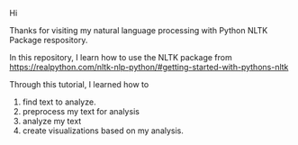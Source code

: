 Hi

Thanks for visiting my natural language processing with Python NLTK Package respository. 

In this repository, I learn how to use the NLTK package from  https://realpython.com/nltk-nlp-python/#getting-started-with-pythons-nltk

Through this tutorial, I learned how to 
1. find text to analyze.
2. preprocess my text for analysis
3. analyze my text
4. create visualizations based on my analysis.
